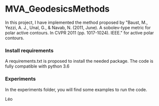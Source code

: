 # MVA_GeodesicsMethods

In this project, I have implemented the method proposed by
"Baust, M., Yezzi, A. J., Unal, G., & Navab, N. (2011, June).
A sobolev-type metric for polar active contours. In CVPR 2011 (pp. 1017-1024). IEEE." for active polar contours.

### Install requirements
A requirements.txt is proposed to install the needed package.
The code is fully compatible with python 3.6

### Experiments

In the experiments folder, you will find some examples to run the code.


Léo
